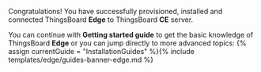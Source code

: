 Congratulations! You have successfully provisioned, installed and connected ThingsBoard **Edge** to ThingsBoard **CE** server.

You can continue with **Getting started guide** to get the basic knowledge of ThingsBoard **Edge** or you can jump directly to more advanced topics:
{% assign currentGuide = "InstallationGuides" %}{% include templates/edge/guides-banner-edge.md %}